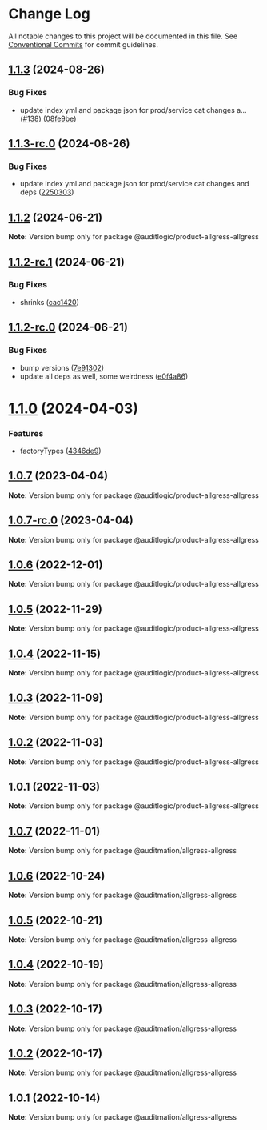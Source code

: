 # Change Log

All notable changes to this project will be documented in this file.
See [Conventional Commits](https://conventionalcommits.org) for commit guidelines.

## [1.1.3](https://github.com/auditlogic/product/compare/@auditlogic/product-allgress-allgress@1.1.2...@auditlogic/product-allgress-allgress@1.1.3) (2024-08-26)


### Bug Fixes

* update index yml and package json for prod/service cat changes a… ([#138](https://github.com/auditlogic/product/issues/138)) ([08fe9be](https://github.com/auditlogic/product/commit/08fe9beb1c8457462a19bc69caa02e6212d97e1a))





## [1.1.3-rc.0](https://github.com/auditlogic/product/compare/@auditlogic/product-allgress-allgress@1.1.2...@auditlogic/product-allgress-allgress@1.1.3-rc.0) (2024-08-26)


### Bug Fixes

* update index yml and package json for prod/service cat changes and deps ([2250303](https://github.com/auditlogic/product/commit/225030363a363608240135b7ebed386b28f01e4b))





## [1.1.2](https://github.com/auditlogic/product/compare/@auditlogic/product-allgress-allgress@1.1.2-rc.1...@auditlogic/product-allgress-allgress@1.1.2) (2024-06-21)

**Note:** Version bump only for package @auditlogic/product-allgress-allgress





## [1.1.2-rc.1](https://github.com/auditlogic/product/compare/@auditlogic/product-allgress-allgress@1.1.2-rc.0...@auditlogic/product-allgress-allgress@1.1.2-rc.1) (2024-06-21)


### Bug Fixes

* shrinks ([cac1420](https://github.com/auditlogic/product/commit/cac14200fefcd8183ab69fe89a47bd3f70f563e9))





## [1.1.2-rc.0](https://github.com/auditlogic/product/compare/@auditlogic/product-allgress-allgress@1.1.0...@auditlogic/product-allgress-allgress@1.1.2-rc.0) (2024-06-21)


### Bug Fixes

* bump versions ([7e91302](https://github.com/auditlogic/product/commit/7e913023b8b312150ed7762c32fbbe616be71de5))
* update all deps as well, some weirdness ([e0f4a86](https://github.com/auditlogic/product/commit/e0f4a864714e2d3de6bbf3da014d5312fe53be2f))





# [1.1.0](https://github.com/auditlogic/product/compare/@auditlogic/product-allgress-allgress@1.0.7...@auditlogic/product-allgress-allgress@1.1.0) (2024-04-03)


### Features

* factoryTypes ([4346de9](https://github.com/auditlogic/product/commit/4346de92693aee892fccf725338ffc7b80ab182b))





## [1.0.7](https://github.com/auditlogic/product/compare/@auditlogic/product-allgress-allgress@1.0.6...@auditlogic/product-allgress-allgress@1.0.7) (2023-04-04)

**Note:** Version bump only for package @auditlogic/product-allgress-allgress





## [1.0.7-rc.0](https://github.com/auditlogic/product/compare/@auditlogic/product-allgress-allgress@1.0.6...@auditlogic/product-allgress-allgress@1.0.7-rc.0) (2023-04-04)

**Note:** Version bump only for package @auditlogic/product-allgress-allgress





## [1.0.6](https://github.com/auditlogic/product/compare/@auditlogic/product-allgress-allgress@1.0.5...@auditlogic/product-allgress-allgress@1.0.6) (2022-12-01)

**Note:** Version bump only for package @auditlogic/product-allgress-allgress





## [1.0.5](https://github.com/auditlogic/product/compare/@auditlogic/product-allgress-allgress@1.0.4...@auditlogic/product-allgress-allgress@1.0.5) (2022-11-29)

**Note:** Version bump only for package @auditlogic/product-allgress-allgress





## [1.0.4](https://github.com/auditlogic/product/compare/@auditlogic/product-allgress-allgress@1.0.3...@auditlogic/product-allgress-allgress@1.0.4) (2022-11-15)

**Note:** Version bump only for package @auditlogic/product-allgress-allgress





## [1.0.3](https://github.com/auditlogic/product/compare/@auditlogic/product-allgress-allgress@1.0.2...@auditlogic/product-allgress-allgress@1.0.3) (2022-11-09)

**Note:** Version bump only for package @auditlogic/product-allgress-allgress





## [1.0.2](https://github.com/auditlogic/product/compare/@auditlogic/product-allgress-allgress@1.0.1...@auditlogic/product-allgress-allgress@1.0.2) (2022-11-03)

**Note:** Version bump only for package @auditlogic/product-allgress-allgress





## 1.0.1 (2022-11-03)

**Note:** Version bump only for package @auditlogic/product-allgress-allgress





## [1.0.7](https://github.com/auditmation/store-content/compare/@auditmation/allgress-allgress@1.0.6...@auditmation/allgress-allgress@1.0.7) (2022-11-01)

**Note:** Version bump only for package @auditmation/allgress-allgress





## [1.0.6](https://github.com/auditmation/store-content/compare/@auditmation/allgress-allgress@1.0.5...@auditmation/allgress-allgress@1.0.6) (2022-10-24)

**Note:** Version bump only for package @auditmation/allgress-allgress





## [1.0.5](https://github.com/auditmation/store-content/compare/@auditmation/allgress-allgress@1.0.4...@auditmation/allgress-allgress@1.0.5) (2022-10-21)

**Note:** Version bump only for package @auditmation/allgress-allgress





## [1.0.4](https://github.com/auditmation/store-content/compare/@auditmation/allgress-allgress@1.0.3...@auditmation/allgress-allgress@1.0.4) (2022-10-19)

**Note:** Version bump only for package @auditmation/allgress-allgress





## [1.0.3](https://github.com/auditmation/store-content/compare/@auditmation/allgress-allgress@1.0.2...@auditmation/allgress-allgress@1.0.3) (2022-10-17)

**Note:** Version bump only for package @auditmation/allgress-allgress





## [1.0.2](https://github.com/auditmation/store-content/compare/@auditmation/allgress-allgress@1.0.1...@auditmation/allgress-allgress@1.0.2) (2022-10-17)

**Note:** Version bump only for package @auditmation/allgress-allgress





## 1.0.1 (2022-10-14)

**Note:** Version bump only for package @auditmation/allgress-allgress
